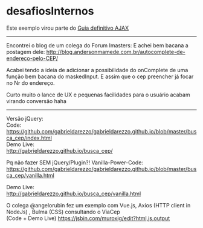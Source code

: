 # desafiosInternos


Este exemplo virou parte do [Guia definitivo AJAX](https://github.com/gabrieldarezzo/desafiosInternos/tree/master/ajax)


--------------

Encontrei o blog de um colega do Forum Imasters:
E achei bem bacana a postagem dele:
http://blog.andersonmamede.com.br/autocomplete-de-endereco-pelo-CEP/

Acabei tendo a ideia de adicionar a possibilidade do onComplete de uma função bem bacana do maskedInput.
E assim que o cep preencher já focar no Nr do endereço.

Curto muito o lance de UX e pequenas facilidades para o usuário acabam virando conversão haha

--------------

Versão jQuery:  
Code:  
https://github.com/gabrieldarezzo/gabrieldarezzo.github.io/blob/master/busca_cep/index.html  
Demo Live:  
http://gabrieldarezzo.github.io/busca_cep/


Pq não fazer SEM jQuery/Plugin?!
Vanilla-Power-Code:  
https://github.com/gabrieldarezzo/gabrieldarezzo.github.io/blob/master/busca_cep/vanilla.html  

Demo Live:  
http://gabrieldarezzo.github.io/busca_cep/vanilla.html  


O colega @angelorubin fez um exemplo com Vue.js, Axios (HTTP client in NodeJs) , Bulma (CSS) consultando o ViaCep    
(Code + Demo Live)
https://jsbin.com/muroxig/edit?html,js,output





